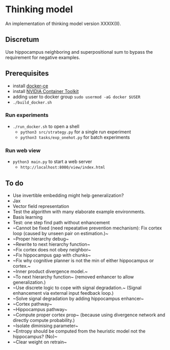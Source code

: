 # Thinking model
An implementation of thinking model version XXXIX(II).

## Discretum

Use hippocampus neighboring and superpositional sum to bypass the requirement for negative examples.

## Prerequisites
* install [docker-ce](https://www.linode.com/docs/guides/installing-and-using-docker-on-ubuntu-and-debian/) 
* install [NVIDIA Container Toolkit](https://docs.nvidia.com/datacenter/cloud-native/container-toolkit/install-guide.html#getting-started)
* adding user to docker group `sudo usermod -aG docker $USER`
* `./build_docker.sh`

### Run experiments
* `./run_docker.sh` to open a shell
  * `python3 src/strategy.py` for a single run experiment
  * `python3 tasks/exp_onehot.py` for batch experiments

### Run web view
* `python3 main.py` to start a web server
  * `http://localhost:8000/view/index.html`


## To do
* Use invertible embedding might help generalization?
* Jax
* Vector field representation
* Test the algorithm with many elaborate example environments.
* Basis learning
* Test: one step find path without enhancement
* ~Cannot be fixed (need repeatative prevention mechanism): Fix cortex loop (caused by unseen pair on estimation.)~
* ~Proper hierarchy debug~
* ~Rewrite to next hierarchy function~
* ~Fix cortex does not obey neighbor~
* ~Fix hippocampus gap with chunks~
* ~Fix why cognitive planner is not the min of either hippocampus or cortex.~
* ~Inner product divergence model.~
* ~To next hierarchy function~ (removed enhancer to allow generalization.)
* ~Use discrete logic to cope with signal degradation.~ (Signal enhancement via external input feedback loop.)
* ~Solve signal degradation by adding hippocampus enhancer~
* ~Cortex pathway~
* ~Hippocampus pathway~
* ~Compute proper cortex prop~ (because using divergence network and directly compute probability.)
* ~Isolate diminising parameter~
* ~Entropy should be computed from the heuristic model not the hippocampus? (No)~
* ~Clear weight on retrain~
